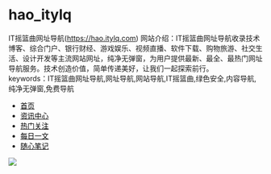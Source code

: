 # hao_itylq
IT摇篮曲网址导航(https://hao.itylq.com)
网站介绍：IT摇篮曲网址导航收录技术博客、综合门户、银行财经、游戏娱乐、视频直播、软件下载、购物旅游、社交生活、设计开发等主流网站网址，纯净无弹窗，为用户提供最新、最全、最热门网址导航服务。技术创造价值，简单传递美好，让我们一起探索前行。<br/>
keywords：IT摇篮曲网址导航,网址导航,网站导航,IT摇篮曲,绿色安全,内容导航,纯净无弹窗,免费导航
<div>
                <ul class="nav nav-tabs border-0 flex-column flex-lg-row">
                  <li class="nav-item">
                    <a href="https://hao.itylq.com" style="color:black" class="nav-link"><i class="fe fe-home"></i> 首页</a>
                  </li>
                  <li class="nav-item">
                    <a href="https://hao.itylq.com/article" style="color:black" class="nav-link"><i class="fe fe-book"></i> 资讯中心</a>
                  </li>
                  <li class="nav-item">
                    <a href="https://hao.itylq.com/hot" style="color:black" class="nav-link"><i class="fe fe-crosshair"></i> 热门关注</a>
                  </li>
                  <li class="nav-item">
                    <a href="https://hao.itylq.com/daily" style="color:black" class="nav-link"><i class="fe fe-file"></i> 每日一文</a>
                  </li>
                  <li class="nav-item">
                    <a href="https://hao.itylq.com/home" style="color:black" class="nav-link"><i class="fe fe-edit"></i> 随心笔记</a>
                  </li></ul></div>
<a href="https://hao.itylq.com" target="_blank"><img src="https://www.itylq.com/wp-content/uploads/2022/10/202210092269-itylq.png"></a>
